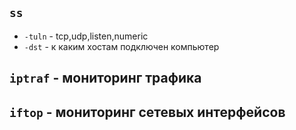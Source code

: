 ## ```ss```
  - ```-tuln``` - tcp,udp,listen,numeric
  - ```-dst``` - к каким хостам подключен компьютер

## ```iptraf``` - мониторинг трафика

## ```iftop``` - мониторинг сетевых интерфейсов

